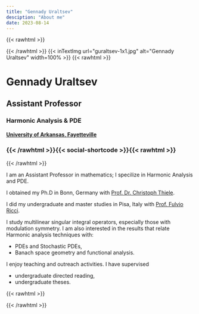```yaml
---
title: "Gennady Uraltsev"
desciption: "About me"
date: 2023-08-14
---
```

{{< rawhtml >}}
<div class="profile">
     <div class="profile_inner">
{{< /rawhtml >}} 
{{< inTextImg url="guraltsev-1x1.jpg"  alt="Gennady Uraltsev"  width=100% >}}
{{< rawhtml >}} 
<span>
<h1>Gennady Uraltsev</h1> 
<h2>Assistant Professor</h2>
<h3>Harmonic Analysis & PDE</h3>
<h4><a href="https://math.uark.edu/"> University of Arkansas, Fayetteville </a></h3>
<h3>{{< /rawhtml >}}{{< social-shortcode >}}{{< rawhtml >}}</h3>
</span>
</div><div class="profile_outer">
{{< /rawhtml >}} 

I am an Assistant Professor in mathematics; I specilize in Harmonic Analysis and PDE.

I obtained my Ph.D in Bonn, Germany with [Prof. Dr. Christoph Thiele](https://www.hcm.uni-bonn.de/people/faculty/profile/christoph-thiele/).

I did my undergraduate and master studies in Pisa, Italy with [Prof. Fulvio Ricci](https://www.sns.it/it/persona/fulvio-ricci). 

I study multilinear singular integral operators, especially those with modulation symmetry. I am also interested in the results that relate Harmonic analysis techniques with:
- PDEs and Stochastic PDEs,
- Banach space geometry and functional analysis.

I enjoy teaching and outreach activities. I have supervised
- undergraduate directed reading,
- undergraduate theses.

{{< rawhtml >}}
</div></div>
{{< /rawhtml >}}

